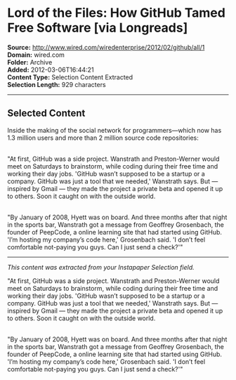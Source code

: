# Lord of the Files: How GitHub Tamed Free Software [via Longreads]

**Source:** http://www.wired.com/wiredenterprise/2012/02/github/all/1  
**Domain:** wired.com  
**Folder:** Archive  
**Added:** 2012-03-06T16:44:21  
**Content Type:** Selection Content Extracted  
**Selection Length:** 929 characters  


---

## Selected Content

Inside the making of the social network for programmers—which now has 1.3 million users and more than 2 million source code repositories: <br /><br />

"At first, GitHub was a side project. Wanstrath and Preston-Werner would meet on Saturdays to brainstorm, while coding during their free time and working their day jobs. 'GitHub wasn’t supposed to be a startup or a company. GitHub was just a tool that we needed,' Wanstrath says. But — inspired by Gmail — they made the project a private beta and opened it up to others. Soon it caught on with the outside world.<br /><br />

"By January of 2008, Hyett was on board. And three months after that night in the sports bar, Wanstrath got a message from Geoffrey Grosenbach, the founder of PeepCode, a online learning site that had started using GitHub. 'I’m hosting my company’s code here,' Grosenbach said. 'I don’t feel comfortable not-paying you guys. Can I just send a check?'"

---

*This content was extracted from your Instapaper Selection field.*

"At first, GitHub was a side project. Wanstrath and Preston-Werner would meet on Saturdays to brainstorm, while coding during their free time and working their day jobs. 'GitHub wasn’t supposed to be a startup or a company. GitHub was just a tool that we needed,' Wanstrath says. But — inspired by Gmail — they made the project a private beta and opened it up to others. Soon it caught on with the outside world.<br /><br />

"By January of 2008, Hyett was on board. And three months after that night in the sports bar, Wanstrath got a message from Geoffrey Grosenbach, the founder of PeepCode, a online learning site that had started using GitHub. 'I’m hosting my company’s code here,' Grosenbach said. 'I don’t feel comfortable not-paying you guys. Can I just send a check?'"
